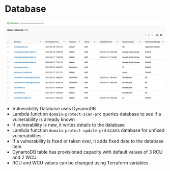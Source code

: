 # Database

<kbd>
  <img src="images/database.png">
</kbd>

* Vulnerability Database uses DynamoDB
* Lambda function `domain-protect-scan-prd` queries database to see if a vulnerability is already known
* If vulnerability is new, it writes details to the database
* Lambda function `domain-protect-update-prd` scans database for unfixed vulnerabilities
* If a vulnerability is fixed or taken over, it adds fixed date to the database item
* DynamoDB table has provisioned capacity with default values of 3 RCU and 2 WCU
* RCU and WCU values can be changed using Terraform variables
